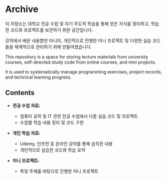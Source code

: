 # Archive

이 저장소는 대학교 전공 수업 및 자기 주도적 학습을 통해 얻은 지식을 정리하고, 학습한 코드와 프로젝트를 보관하기 위한 공간입니다.

강의에서 배운 내용뿐만 아니라, 개인적으로 진행한 미니 프로젝트 및 다양한 실습 코드들을 체계적으로 관리하기 위해 만들어졌습니다.

This repository is a space for storing lecture materials from university courses, self-directed study code from online courses, and mini projects.

It is used to systematically manage programming exercises, project records, and technical learning progress.

## Contents

- **전공 수업 자료:**  
  - 컴퓨터 공학 및 IT 관련 전공 수업에서 다룬 실습 코드 및 프로젝트
  - 수업별 학습 내용 정리 및 코드 구현

- **개인 학습 자료:**  
  - Udemy, 인프런 등 온라인 강의를 통해 습득한 내용
  - 개인적으로 실습한 코드와 학습 요약

- **미니 프로젝트:**  
  - 특정 주제를 바탕으로 진행한 미니 프로젝트